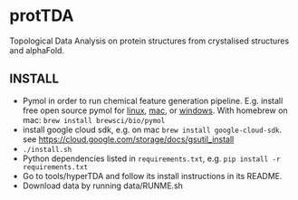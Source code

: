 # protTDA
Topological Data Analysis on protein structures from crystalised structures and alphaFold.

## INSTALL
- Pymol in order to run chemical feature generation pipeline. E.g. install free 
  open source pymol for [linux](https://pymolwiki.org/index.php/Linux_Install), 
  [mac](https://pymolwiki.org/index.php/MAC_Install), or 
  [windows](https://pymolwiki.org/index.php/Windows_Install). With homebrew on 
  mac: `brew install brewsci/bio/pymol`
- install google cloud sdk, e.g. on mac `brew install google-cloud-sdk`. see 
  https://cloud.google.com/storage/docs/gsutil_install
- `./install.sh`
- Python dependencies listed in `requirements.txt`,
  e.g. `pip install -r requirements.txt`
- Go to tools/hyperTDA and follow its install instructions in its README.
- Download data by running data/RUNME.sh
